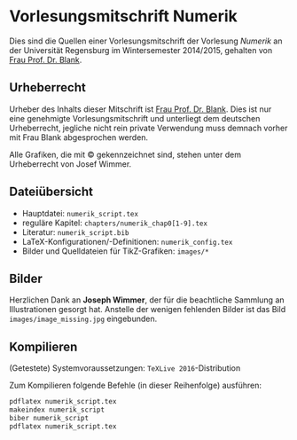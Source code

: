 # Vorlesungsmitschrift Numerik
Dies sind die Quellen einer Vorlesungsmitschrift der Vorlesung
*Numerik* an der Universität Regensburg im Wintersemester 2014/2015,
gehalten von [Frau Prof. Dr. Blank](http://www.mathematik.uni-regensburg.de/Mat8/Blank/).

## Urheberrecht
Urheber des Inhalts dieser Mitschrift ist 
[Frau Prof. Dr. Blank](http://www.mathematik.uni-regensburg.de/Mat8/Blank/). 
Dies ist nur eine genehmigte Vorlesungsmitschrift und 
unterliegt dem deutschen Urheberrecht, jegliche nicht rein private
Verwendung muss demnach vorher mit Frau Blank abgesprochen werden.

Alle Grafiken, die mit © gekennzeichnet sind, stehen unter dem
Urheberrecht von Josef Wimmer.

## Dateiübersicht
- Hauptdatei: `numerik_script.tex`
- reguläre Kapitel: `chapters/numerik_chap0[1-9].tex`
- Literatur: `numerik_script.bib`
- LaTeX-Konfigurationen/-Definitionen: `numerik_config.tex`
- Bilder und Quelldateien für TikZ-Grafiken: `images/*`

## Bilder
Herzlichen Dank an **Joseph Wimmer**, der für die beachtliche
Sammlung an Illustrationen gesorgt hat. 
Anstelle der wenigen fehlenden Bilder ist das Bild `images/image_missing.jpg`
eingebunden.

## Kompilieren
(Getestete) Systemvoraussetzungen: `TeXLive 2016`-Distribution

Zum Kompilieren folgende Befehle (in dieser Reihenfolge) ausführen:

```bash
pdflatex numerik_script.tex
makeindex numerik_script
biber numerik_script
pdflatex numerik_script.tex
```
